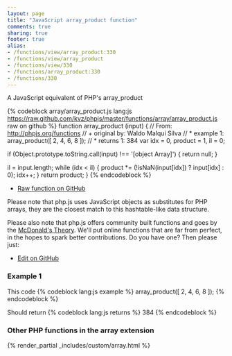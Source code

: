 ```yaml
---
layout: page
title: "JavaScript array_product function"
comments: true
sharing: true
footer: true
alias:
- /functions/view/array_product:330
- /functions/view/array_product
- /functions/view/330
- /functions/array_product:330
- /functions/330
---
```

<!-- Generated by Rakefile:build -->
A JavaScript equivalent of PHP's array_product

{% codeblock array/array_product.js lang:js https://raw.github.com/kvz/phpjs/master/functions/array/array_product.js raw on github %}
function array_product (input) {
  // From: http://phpjs.org/functions
  // +   original by: Waldo Malqui Silva
  // *     example 1: array_product([ 2, 4, 6, 8 ]);
  // *     returns 1: 384
  var idx = 0,
    product = 1,
    il = 0;

  if (Object.prototype.toString.call(input) !== '[object Array]') {
    return null;
  }

  il = input.length;
  while (idx < il) {
    product *= (!isNaN(input[idx]) ? input[idx] : 0);
    idx++;
  }
  return product;
}
{% endcodeblock %}

 - [Raw function on GitHub](https://github.com/kvz/phpjs/blob/master/functions/array/array_product.js)

Please note that php.js uses JavaScript objects as substitutes for PHP arrays, they are 
the closest match to this hashtable-like data structure. 

Please also note that php.js offers community built functions and goes by the 
[McDonald's Theory](https://medium.com/what-i-learned-building/9216e1c9da7d). We'll put online 
functions that are far from perfect, in the hopes to spark better contributions. 
Do you have one? Then please just: 

 - [Edit on GitHub](https://github.com/kvz/phpjs/edit/master/functions/array/array_product.js)

### Example 1
This code
{% codeblock lang:js example %}
array_product([ 2, 4, 6, 8 ]);
{% endcodeblock %}

Should return
{% codeblock lang:js returns %}
384
{% endcodeblock %}


### Other PHP functions in the array extension
{% render_partial _includes/custom/array.html %}

